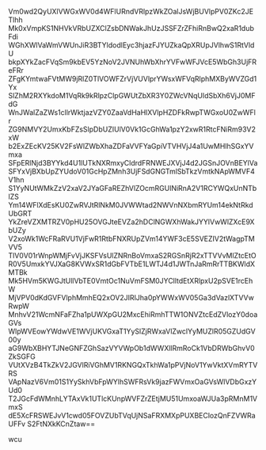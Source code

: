 Vm0wd2QyUXlVWGxWV0d4WFlURndVRlpzWkZOalJsWjBUVlpPV0ZKc2JETlhh
Mk0xVmpKS1NHVkVRbUZXClZsbDNWakJhUzJSSFZrZFhiRnBwQ2xaR1dubFdi
WGhXWlVaWmVWUnJiR3BTYldodlEyc3hjazFJYUZkaQpXRUpJVlhwS1RtVldU
bkpXYkZacFVqSm9kbEV5YzNoV2JVNUhWbXhrYVFwWFJVcE5WbGh3UjFReFRr
ZFgKYmtwaFVtMW9jRlZ0TlVOWFZrVjVUVlprYWsxWFVqRlphMXByWVZGd1Yx
SlZhM2RXYkdoM1VqRk9kRlpzClpGWUtZbXR3Y0ZWcVNqUldSbXh6VjJ0MFdG
WnJWalZaZWs1cllrWktjazVZY0ZaaVdHaHlXVlpHZDFkRwpTWGxoU0ZwWFlr
ZG9NMVY2UmxKbFZsSlpDbUZIUlV0Vk1GcGhWa1pzY2xwR1RtcFNiRm93V2xW
b2ExZEcKV25KV2FsWlZWbXhaZDFaVVFYaGpiVTVHVjJ4a1UwMHlhSGxYVmxa
SFpERlNjd3BYYkd4U1lUTkNXRmxyCldrdFRNWEJXVjJ4d2JGSnJOVnBEYlVa
SFYxVjBXbUpZYUdoV01GcHpZMnh3UjFSdGNGTmlSbTkzVmtkNApWMVF4V1hn
S1YyNUtWMkZzV2xaV2JYaGFaREZhVlZOcmRGUlNiRnA2V1RCYWQxUnNTblZS
Ym14WFlXdEsKU0ZwRVJtRlNkM0JVWWtad2NWVnNXbmRYUm14ekNtRkdUbGRT
YkZreVZXMTRZV0pHU25OVGJteEVZa2hDClNGWXhWakJYYlVwWlZXcE9XbUZy
V2xoWk1WcFRaRVU1VjFwR1RtbFNXRUpZVm14YWF3cE5SVEZIV2tWagpTMVV5
TlV0V01rWnpWMjFvVjJKSFVsUlZNRnBoVmxaS2RGSnRjR2xTTVVvMlZtcEtO
R0V5UmxkYVJXaG8KVWxSR1dGbFVTbE1LWTJ4d1JWTnJaRmRrTTBKWldXMTBk
Mk5HVm5KWGJtUllVbTE0VmtOc1NuVmFSM0JYClltdEtXRlpxU2pSVE1rcEhW
MjVPV0dKdGVFVlphMmhEQ2xOV2JIRlJha0pYWWxWV05Ga3dVazlXTVVwRwpW
MnhvV21WcmNFaFZha1pUWXpGU2MxcEhiRmhTTW1ONVZtcEdZVlozY0doaGVs
WlpWVEowYWdwVE1WVjUKVGxaT1YySlZjRWxaVlZwclYyMUZlR05GZUdGV00y
aG9WbXBHYTJNeGNFZGhSazVYVWpOb1dWWXllRmRoCk1VbDRWbGhvV0ZkSGFG
VUtXVzB4TkZkV2JGVlRiVGhMV1RKNGQxTkhWa1pPVjNoV1YwVktXVmRYTVRS
VApNazV6Vm01S1YySkhVbFpWYlhSWFRsVk9jazFWVmxOaGVsWlVDbGxzYUd0
T2JGcFdWMnhLYTAxVk1UTlcKUnpWVFZrZEtjMU51UmxoaWJUa3pRMnM1VmxS
dE5XcFRSWEJvV1cwd05FOVZUbTVqUjNSaFRXMXpPUXBEClozQnFZVWRaUFFv
S2FtNXkKCnZtaw==

wcu